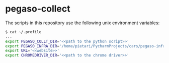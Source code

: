 # pegaso-collect

The scripts in this repository use the following unix environment variables:

```sh
$ cat ~/.profile
...
export PEGASO_COLLT_DIR='<<path to the python script>>'
export PEGASO_INFRA_DIR='/home/pietari/PycharmProjects/cars/pegaso-infrastructure'
export URL='<<website>>'
export CHROMEDRIVER_DIR='<<path to the chrome driver>>'
```
